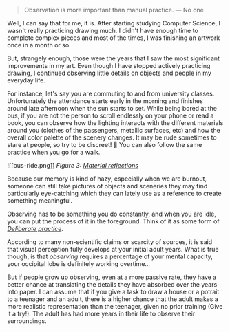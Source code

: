 >Observation is more important than manual practice.
&mdash; No one

Well, I can say that for me, it is. After starting studying Computer Science, I wasn't really practicing drawing much. I didn't have enough time to complete complex pieces and most of the times, I was finishing an artwork once in a month or so.

But, strangely enough, those were the years that I saw the most significant improvements in my art. Even though I have stopped actively practicing drawing, I continued observing little details on objects and people in my everyday life.

For instance, let's say you are commuting to and from university classes. Unfortunately the attendance starts early in the morning and finishes around late afternoon when the sun starts to set. While being bored at the bus, if you are not the person to scroll endlessly on your phone or read a book, you can observe how the lighting interacts with the different materials around you (clothes of the passengers, metallic surfaces, etc) and how the overall color palette of the scenery changes. It may be rude sometimes to stare at people, so try to be discreet! 👀 You can also follow the same practice when you go for a walk. 

![[bus-ride.png]]
*Figure 3: [Material reflections](https://www.pexels.com/photo/bus-bench-seats-808846/)*

Because our memory is kind of hazy, especially when we are burnout, someone can still take pictures of objects and sceneries they may find particularly eye-catching which they can lately use as a reference to create something meaningful.

Observing has to be something you do constantly, and when you are idle, you can put the process of it in the foreground. Think of it as some form of [*Deliberate practice*](https://graphics8.nytimes.com/images/blogs/freakonomics/pdf/DeliberatePractice(PsychologicalReview).pdf).

According to many non-scientific claims or scarcity of sources, it is said that visual perception fully develops at your initial adult years. What is true though, is that *observing* requires a percentage of your mental capacity, your occipital lobe is definitely working overtime...

But if people grow up observing, even at a more passive rate, they have a better chance at translating the details they have absorbed over the years into paper. I can assume that if you give a task to draw a house or a potrait to a teenager and an adult, there is a higher chance that the adult makes a more realistic representation than the teenager, given no prior training (Give it a try!). The adult has had more years in their life to observe their surroundings. 


